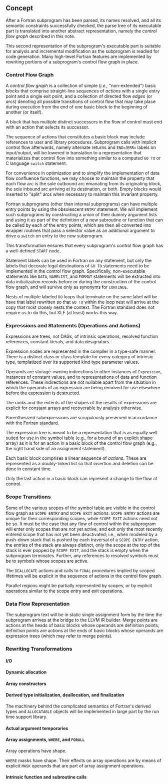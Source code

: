 <!--===- docs/ControlFlowGraph.md 
  
   Part of the LLVM Project, under the Apache License v2.0 with LLVM Exceptions.
   See https://llvm.org/LICENSE.txt for license information.
   SPDX-License-Identifier: Apache-2.0 WITH LLVM-exception
  
-->

## Concept
After a Fortran subprogram has been parsed, its names resolved, and all its
semantic constraints successfully checked, the parse tree of its
executable part is translated into another abstract representation,
namely the _control flow graph_ described in this note.

This second representation of the subprogram's executable part is
suitable for analysis and incremental modification as the subprogram
is readied for code generation.
Many high-level Fortran features are implemented by rewriting portions
of a subprogram's control flow graph in place.

### Control Flow Graph
A _control flow graph_ is a collection of simple (_i.e.,_ "non-extended")
basic _blocks_ that comprise straight-line sequences of _actions_ with a
single entry point and a single exit point, and a collection of
directed flow _edges_ (or _arcs_) denoting all possible transitions of
control flow that may take place during execution from the end of
one basic block to the beginning of another (or itself).

A block that has multiple distinct successors in the flow of control
must end with an action that selects its successor.

The sequence of actions that constitutes a basic block may
include references to user and library procedures.
Subprogram calls with implicit control flow afterwards, namely
alternate returns and `END=`/`ERR=` labels on input/output,
will be lowered in translation to a representation that materializes
that control flow into something similar to a computed `GO TO` or
C language `switch` statement.

For convenience in optimization and to simplify the implementation of
data flow confluence functions, we may choose to maintain the
property that each flow arc is the sole outbound arc emanating from
its originating block, the sole inbound arc arriving at its destination,
or both.
Empty blocks would inserted to "split" arcs when necessary to maintain this
invariant property.

Fortran subprograms (other than internal subprograms) can have multiple
entry points by using the obsolescent `ENTRY` statement.
We will implement such subprograms by constructing a union
of their dummy argument lists and using it as part of the definition
of a new subroutine or function that can be called by each of
the entry points, which are then all converted into wrapper routines that
pass a selector value as an additional argument to drive a `switch` on entry
to the new subprogram.

This transformation ensures that every subprogram's control
flow graph has a well-defined `START` node.

Statement labels can be used in Fortran on any statement, but only
the labels that decorate legal destinations of `GO TO` statements
need to be implemented in the control flow graph.
Specifically, non-executable statements like `DATA`, `NAMELIST`, and
`FORMAT` statements will be extracted into data initialization
records before or during the construction of the control flow
graph, and will survive only as synonyms for `CONTINUE`.

Nests of multiple labeled `DO` loops that terminate on the same
label will be have that label rewritten so that `GO TO` within
the loop nest will arrive at the copy that most closely nests
the context.
The Fortran standard does not require us to do this, but XLF
(at least) works this way.

### Expressions and Statements (Operations and Actions)
Expressions are trees, not DAGs, of intrinsic operations,
resolved function references, constant literals, and
data designators.

Expression nodes are represented in the compiler in a type-safe manner.
There is a distinct class or class template for every category of
intrinsic type, templatized over its supported kind type parameter values.

Operands are storage-owning indirections to other instances
of `Expression`, instances of constant values, and to representations
of data and function references.
These indirections are not nullable apart from the situation in which
the operands of an expression are being removed for use elsewhere before
the expression is destructed.

The ranks and the extents of the shapes of the results of expressions
are explicit for constant arrays and recoverable by analysis otherwise.

Parenthesized subexpressions are scrupulously preserved in accordance with
the Fortran standard.

The expression tree is meant to be a representation that is
as equally well suited for use in the symbol table (e.g., for
a bound of an explicit shape array) as it is for an action
in a basic block of the control flow graph (e.g., the right
hand side of an assignment statement).

Each basic block comprises a linear sequence of _actions_.
These are represented as a doubly-linked list so that insertion
and deletion can be done in constant time.

Only the last action in a basic block can represent a change
to the flow of control.

### Scope Transitions
Some of the various scopes of the symbol table are visible in the control flow
graph as `SCOPE ENTRY` and `SCOPE EXIT` actions.
`SCOPE ENTRY` actions are unique for their corresponding scopes,
while `SCOPE EXIT` actions need not be so.
It must be the case that
any flow of control within the subprogram will enter only scopes that are
not yet active, and exit only the most recently entered scope that has not
yet been deactivated; i.e., when modeled by a push-down stack that is
pushed by each traversal of a `SCOPE ENTRY` action,
the entries of the stack are always distinct, only the scope at
the top of the stack is ever popped by `SCOPE EXIT`, and the stack is empty
when the subprogram terminates.
Further, any references to resolved symbols must be to symbols whose scopes
are active.

The `DEALLOCATE` actions and calls to `FINAL` procedures implied by scoped
lifetimes will be explicit in the sequence of actions in the control flow
graph.

Parallel regions might be partially represented by scopes, or by explicit
operations similar to the scope entry and exit operations.

### Data Flow Representation
The subprogram text will be in static single assignment form by the time the
subprogram arrives at the bridge to the LLVM IR builder.
Merge points are actions at the heads of basic blocks whose operands
are definition points; definition points are actions at the ends of
basic blocks whose operands are expression trees (which may refer to
merge points).

### Rewriting Transformations

#### I/O
#### Dynamic allocation
#### Array constructors

#### Derived type initialization, deallocation, and finalization
The machinery behind the complicated semantics of Fortran's derived types
and `ALLOCATABLE` objects will be implemented in large part by the run time
support library.

#### Actual argument temporaries
#### Array assignments, `WHERE`, and `FORALL`

Array operations have shape.

`WHERE` masks have shape.
Their effects on array operations are by means of explicit `MASK` operands that
are part of array assignment operations.

#### Intrinsic function and subroutine calls

